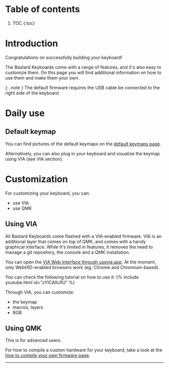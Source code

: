# Table of contents

1. TOC
{:toc}

# Introduction

Congratulations on successfully building your keyboard!

The Bastard Keyboards come with a range of features, and it's also easy to customize them. On this page you will find additional information on how to use them and make them your own.

{: .note }
The default firmware requires the USB cable be connected to the right side of the keyboard.

# Daily use

## Default keymap

You can find pictures of the default keymaps on the [default keymaps page][keymaps].

Alternatively, you can also plug in your keyboard and visualize the keymap using VIA (see VIA section).

# Customization

For customizing your keyboard, you can:

- use VIA
- use QMK

## Using VIA

All Bastard Keyboards come flashed with a VIA-enabled firmware. VIA is an additional layer that comes on top of QMK, and comes with a handy graphical interface. While it's limited in features, it removes the need to manage a git repository, the console and a QMK installation.

You can open the [VIA Web Interface through usevia.app](https://usevia.app/). At the moment, only WebHID-enabled browsers work (eg. Chrome and Chromium-based).

You can check the following tutorial on how to use it:
{% include youtube.html id="cYICAlliJfU" %}

Through VIA, you can customize:
- the keymap
- macros, layers
- RGB

## Using QMK

This is for advanced users. 

For how to compile a custom hardware for your keyboard, take a look at the [how to compile your own firmware page][compile-firmware].

---

[compile-firmware]: {{site.baseurl}}/fw/compile-firmware.html
[keymaps]: {{site.baseurl}}/fw/default-keymaps.html
[flashing]: {{site.baseurl}}/fw/flashing.html